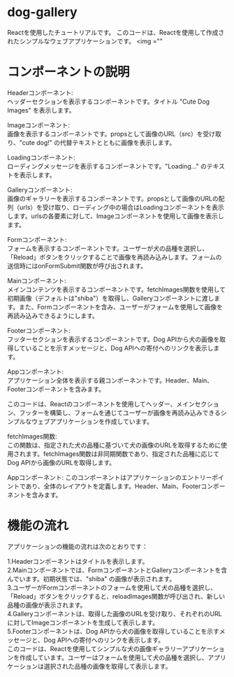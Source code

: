 # dog-gallery
Reactを使用したチュートリアルです。
このコードは、Reactを使用して作成されたシンプルなウェブアプリケーションです。
<img =""
# コンポーネントの説明
Headerコンポーネント:<br>
ヘッダーセクションを表示するコンポーネントです。タイトル "Cute Dog Images" を表示します。

Imageコンポーネント:<br>
画像を表示するコンポーネントです。propsとして画像のURL（src）を受け取り、"cute dog!" の代替テキストとともに画像を表示します。

Loadingコンポーネント:<br>
ローディングメッセージを表示するコンポーネントです。"Loading..." のテキストを表示します。<br>

Galleryコンポーネント:<br>
画像のギャラリーを表示するコンポーネントです。propsとして画像のURLの配列（urls）を受け取り、ローディング中の場合はLoadingコンポーネントを表示します。urlsの各要素に対して、Imageコンポーネントを使用して画像を表示します。

Formコンポーネント:<br>
フォームを表示するコンポーネントです。ユーザーが犬の品種を選択し、「Reload」ボタンをクリックすることで画像を再読み込みします。フォームの送信時にはonFormSubmit関数が呼び出されます。<br>

Mainコンポーネント:<br>
メインコンテンツを表示するコンポーネントです。fetchImages関数を使用して初期画像（デフォルトは"shiba"）を取得し、Galleryコンポーネントに渡します。また、Formコンポーネントを含み、ユーザーがフォームを使用して画像を再読み込みできるようにします。<br>

Footerコンポーネント:<br>
フッターセクションを表示するコンポーネントです。Dog APIから犬の画像を取得していることを示すメッセージと、Dog APIへの寄付へのリンクを表示します。<br>

Appコンポーネント:<br>
アプリケーション全体を表示する親コンポーネントです。Header、Main、Footerコンポーネントを含みます。<br>

このコードは、Reactのコンポーネントを使用してヘッダー、メインセクション、フッターを構築し、フォームを通じてユーザーが画像を再読み込みできるシンプルなウェブアプリケーションを作成しています。<br>

fetchImages関数:<br>
この関数は、指定された犬の品種に基づいて犬の画像のURLを取得するために使用されます。fetchImages関数は非同期関数であり、指定された品種に応じてDog APIから画像のURLを取得します。<br>

Appコンポーネント:
このコンポーネントはアプリケーションのエントリーポイントであり、全体のレイアウトを定義します。Header、Main、Footerコンポーネントを含みます。<br>
# 機能の流れ
アプリケーションの機能の流れは次のとおりです：<br>

1.Headerコンポーネントはタイトルを表示します。<br>
2.Mainコンポーネントでは、FormコンポーネントとGalleryコンポーネントを含んでいます。初期状態では、"shiba" の画像が表示されます。<br>
3.ユーザーがFormコンポーネントのフォームを使用して犬の品種を選択し、「Reload」ボタンをクリックすると、reloadImages関数が呼び出され、新しい品種の画像が表示されます。<br>
4.Galleryコンポーネントは、取得した画像のURLを受け取り、それぞれのURLに対してImageコンポーネントを生成して表示します。<br>
5.Footerコンポーネントは、Dog APIから犬の画像を取得していることを示すメッセージと、Dog APIへの寄付へのリンクを表示します。<br>
このコードは、Reactを使用してシンプルな犬の画像ギャラリーアプリケーションを作成しています。ユーザーはフォームを使用して犬の品種を選択し、アプリケーションは選択された品種の画像を取得して表示します。<br>
